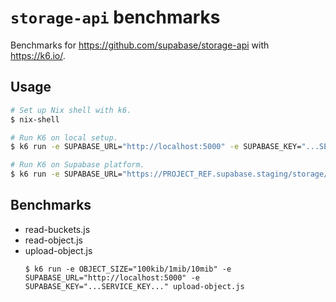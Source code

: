# `storage-api` benchmarks

Benchmarks for https://github.com/supabase/storage-api with https://k6.io/.

## Usage

```sh
# Set up Nix shell with k6.
$ nix-shell

# Run K6 on local setup.
$ k6 run -e SUPABASE_URL="http://localhost:5000" -e SUPABASE_KEY="...SERVICE_KEY..." read-buckets.js

# Run K6 on Supabase platform.
$ k6 run -e SUPABASE_URL="https://PROJECT_REF.supabase.staging/storage/v1" -e SUPABASE_KEY="...SERVICE_KEY..." read-buckets.js
```

## Benchmarks

- read-buckets.js
- read-object.js
- upload-object.js
  ```shell
  $ k6 run -e OBJECT_SIZE="100kib/1mib/10mib" -e SUPABASE_URL="http://localhost:5000" -e SUPABASE_KEY="...SERVICE_KEY..." upload-object.js
  ```
